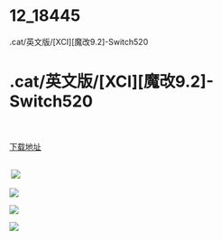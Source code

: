 # 12_18445
.cat/英文版/[XCI][魔改9.2]-Switch520
# .cat/英文版/[XCI][魔改9.2]-Switch520
 <br/></br>
[下载地址](https://www.switch520.cc/article/18445 "下载地址")
<br/></br>

<p><strong>&nbsp;<img src="https://www.switch520.cc/muke_img/upload_art_editor_20210608-1_fca3ab21070075b3c674d116c6e4fac0.jpg"> </strong></p>
<p><img src="https://www.switch520.cc/muke_img/upload_art_editor_20210608-1_8a88fd23b2719dadc0ed709a6e39e256.jpg"></p>
<p><img src="https://www.switch520.cc/muke_img/upload_art_editor_20210608-1_009d9b4f2c69836feb643938270673b1.jpg"></p>
<p><img src="https://www.switch520.cc/muke_img/upload_art_editor_20210608-1_4fdaf6131ca4a094171dfe508f16f385.jpg"></p>
<p><strong>&nbsp;</strong></p>
